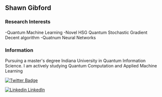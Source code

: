 ## Shawn Gibford

### Research Interests
-Quantum Machine Learning 
-Novel HSG Quantum Stochastic Gradient Decent algorithm 
-Quatnum Neural Networks

### Information
Pursuing a master's degree Indiana University in Quantum Information Science. I am actively studying Quantum Computation and Applied Machine Learning
                     
 
 [![Twitter Badge](https://img.shields.io/badge/Twitter-Profile-informational?style=flat&logo=twitter&logoColor=white&color=1CA2F1)](https://twitter.com/SGibford)                            
 
 [![Linkedin](https://i.stack.imgur.com/gVE0j.png) LinkedIn](https://www.linkedin.com//in/shawngibford/)



<!---
sQlc0/sQlc0 is a ✨ special ✨ repository because its `README.md` (this file) appears on your GitHub profile.
You can click the Preview link to take a look at your changes.
--->
